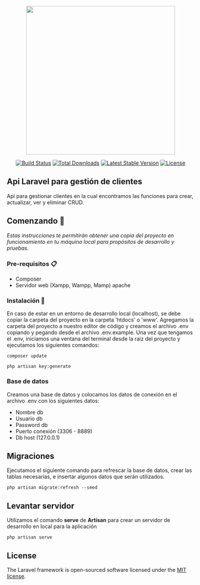 <p align="center"><img src="https://res.cloudinary.com/dtfbvvkyp/image/upload/v1566331377/laravel-logolockup-cmyk-red.svg" width="400"></p>

<p align="center">
<a href="https://travis-ci.org/laravel/framework"><img src="https://travis-ci.org/laravel/framework.svg" alt="Build Status"></a>
<a href="https://packagist.org/packages/laravel/framework"><img src="https://poser.pugx.org/laravel/framework/d/total.svg" alt="Total Downloads"></a>
<a href="https://packagist.org/packages/laravel/framework"><img src="https://poser.pugx.org/laravel/framework/v/stable.svg" alt="Latest Stable Version"></a>
<a href="https://packagist.org/packages/laravel/framework"><img src="https://poser.pugx.org/laravel/framework/license.svg" alt="License"></a>
</p>

## Api Laravel para gestión de clientes

Api para gestionar clientes en la cual encontramos las funciones para crear, actualizar, ver y eliminar CRUD.


## Comenzando 🚀

_Estas instrucciones te permitirán obtener una copia del proyecto en funcionamiento en tu máquina local para propósitos de desarrollo y pruebas._

### Pre-requisitos 📋

- Composer
- Servidor web (Xampp, Wampp, Mamp) apache

### Instalación 🔧
En caso de estar en un entorno de desarrollo local (localhost), se debe copiar la carpeta del proyecto en la carpeta 'htdocs' o 'www'. 
Agregamos la carpeta del proyecto a nuestro editor de código y creamos el archivo .env copiando y pegando desde el archivo .env.example.
Una vez que tengamos el .env, iniciamos una ventana del terminal desde la raiz del proyecto y ejecutamos los siguientes comandos:
```
composer update
```
```
php artisan key:generate
```
### Base de datos
Creamos una base de datos y colocamos los datos de conexión en el archivo .env con los siguientes datos:
- Nombre db
- Usuario db
- Password db
- Puerto conexión (3306 - 8889)
- Db host (127.0.0.1)

## Migraciones
Ejecutamos el siguiente comando para refrescar la base de datos, crear las tablas necesarias, e insertar algunos datos que serán utilizados.
```
php artisan migrate:refresh --seed
```

## Levantar servidor
Utilizamos el comando **serve** de **Artisan** para crear un servidor de desarrollo en local para la aplicación
```
php artisan serve
```

## License

The Laravel framework is open-sourced software licensed under the [MIT license](https://opensource.org/licenses/MIT).
